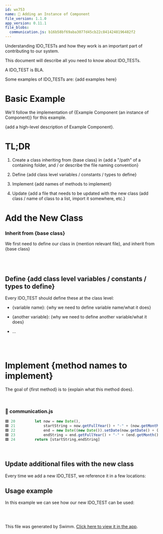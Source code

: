 ```yaml
---
id: wx753
name: 🔘 Adding an Instance of Component
file_version: 1.1.0
app_version: 0.11.1
file_blobs:
  communication.js: b16b58bf69aba3077d45cb22c8414248196482f2
---
```


Understanding IDO\_TESTs and how they work is an important part of contributing to our system.

This document will describe all you need to know about IDO\_TESTs.

A IDO\_TEST is BLA.

Some examples of IDO\_TESTs are: {add examples here}

# Basic Example

We'll follow the implementation of {Example Component (an instance of Component)} for this example.

{add a high-level description of Example Component}.

# TL;DR

1.  Create a class inheriting from {base class} in {add a "/path" of a containing folder, and / or describe the file naming convention}
    
2.  Define {add class level variables / constants / types to define}
    
3.  Implement {add names of methods to implement}
    
4.  Update {add a file that needs to be updated with the new class (add class / name of class to a list, import it somewhere, etc.}
    

# Add the New Class

### Inherit from {base class}

We first need to define our class in {mention relevant file}, and inherit from {base class}

<br/>



<br/>

## Define {add class level variables / constants / types to define}

Every IDO\_TEST should define these at the class level:

*   {variable name}: {why we need to define variable name/what it does}
    
*   {another variable}: {why we need to define another variable/what it does}
    
*   ...

<br/>



<br/>

# Implement {method names to implement}

The goal of {first method} is to {explain what this method does}.

<br/>


<!-- NOTE-swimm-snippet: the lines below link your snippet to Swimm -->
### 📄 communication.js
```javascript
🟩 20         let now = new Date(),
🟩 21             startString = now.getFullYear() + "-" + (now.getMonth() + 1) + "-" + (now.getDate()),
🟩 22             end = new Date((new Date()).setDate(now.getDate() + (range || 7))),
🟩 23             endString = end.getFullYear() + "-" + (end.getMonth() + 1) + "-" + (end.getDate());
🟩 24         return [startString,endString]
```

<br/>

## **Update additional files with the new class**

Every time we add a new IDO\_TEST, we reference it in a few locations:

## Usage example

In this example we can see how our new IDO\_TEST can be used:

<br/>



<br/>

This file was generated by Swimm. [Click here to view it in the app](https://swimm-web-app.web.app/repos/ls4DA2fLasmQuEbT4ipw/docs/wx753).
